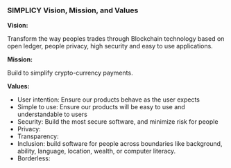 ### SIMPLICY Vision, Mission, and Values

**Vision:**

Transform the way peoples trades through Blockchain technology based on open ledger, people privacy, high security and easy to use applications.

**Mission:**

Build to simplify crypto-currency payments.


**Values:**

- User intention: Ensure our products behave as the user expects 
- Simple to use: Ensure our products will be easy to use and understandable to users 
- Security: Build the most secure software, and minimize risk for people 
- Privacy: 
- Transparency: 
- Inclusion: build software for people across boundaries like background, ability, language, location, wealth, or computer literacy.
- Borderless: 
